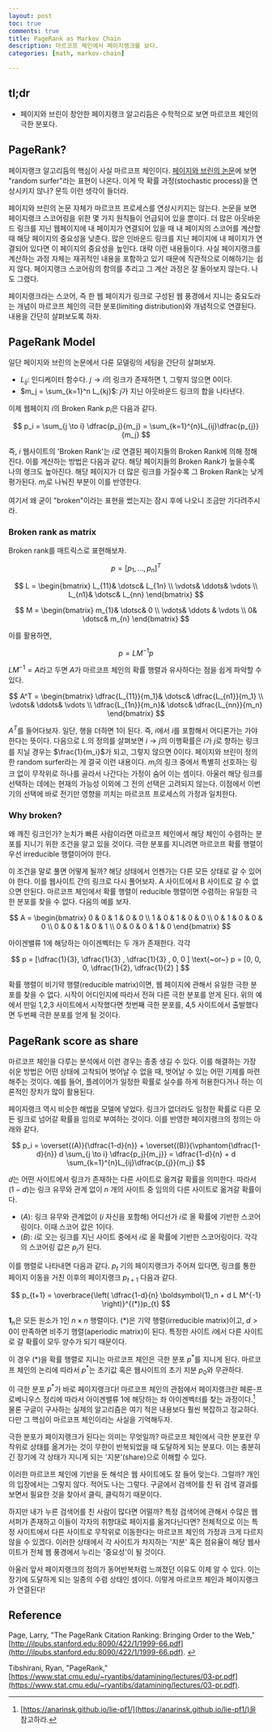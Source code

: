 ```yaml
---
layout: post
toc: true
comments: true
title: PageRank as Markov Chain
description: 마르코프 체인에서 페이지랭크를 보다. 
categories: [math, markov-chain]

---
```


## tl;dr 

* 페이지와 브린이 창안한 페이지랭크 알고리듬은 수학적으로 보면 마르코프 체인의 극한 분포다. 

## PageRank?

페이지랭크 알고리듬의 핵심이 사실 마르코프 체인이다. <a id = "page-ref">[페이지와 브린의 논문](#page)</a>에 보면 "random surfer"라는 표현이 나온다. 이게 딱 확률 과정(stochastic process)을 연상시키지 않나? 문득 이런 생각이 들더라. 

페이지와 브린의 논문 자체가 마르코프 프로세스를 연상시키지는 않는다. 논문을 보면 페이지랭크 스코어링을 위한 몇 가지 원칙들이 언급되어 있을 뿐이다. 더 많은 아웃바운드 링크를 지닌 웹페이지에 내 페이지가 연결되어 있을 때 내 페이지의 스코어를 계산할 때 해당 페이지의 중요성을 낮춘다. 많은 인바운드 링크를 지닌 페이지에 내 페이지가 연결되어 있다면 이 페이지의 중요성을 높인다. 대략 이런 내용들이다. 사실 페이지랭크를 계산하는 과정 자체는 재귀적인 내용을 포함하고 있기 때문에 직관적으로 이해하기는 쉽지 않다. 페이지랭크 스코어링의 함의를 추리고 그 계산 과정은 잘 돌아보지 않는다. 나도 그랬다. 

페이지랭크라는 스코어, 즉 한 웹 페이지가 링크로 구성된 웹 풍경에서 지니는 중요도라는 개념이 마르코프 체인의 극한 분포(limiting distribution)와 개념적으로 연결된다. 내용을 간단히 살펴보도록 하자. 

## PageRank Model 

일단 페이지와 브린의 논문에서 다룬 모델링의 세팅을 간단히 살펴보자. 

* $L_{ij}$: 인디케이터 함수다. $j \to i$의 링크가 존재하면 1, 그렇지 않으면 0이다. 
* $m_j = \sum_{k=1}^n L_{kj}$: $j$가 지닌 아웃바운드 링크의 합을 나타낸다. 

이제 웹페이지 $i$의 Broken Rank $p_i$은 다음과 같다. 

$$
p_i = \sum_{j \to i} \dfrac{p_j}{m_j} = \sum_{k=1}^{n}L_{ij}\dfrac{p_{j}}{m_j}
$$

즉, $i$ 웹사이트의 'Broken Rank'는 $i$로 연결된 페이지들의 Broken Rank에 의해 정해진다. 이를 계산하는 방법은 다음과 같다. 해당 페이지들의 Broken Rank가 높을수록 나의 랭크도 높아진다. 해당 페이지가 더 많은 링크를 가질수록 그 Broken Rank는 낮게 평가된다. $m_j$로 나눠진 부분이 이를 반영한다. 

여기서 왜 굳이 "broken"이라는 표현을 썼는지는 잠시 후에 나오니 조금만 기다려주시라.

### Broken rank as matrix 

Broken rank를 매트릭스로 표현해보자. 

$$
p = [p_1, \dotsc, p_n]^T
$$

$$
L = 
\begin{bmatrix}
L_{11}& \dotsc& L_{1n} \\
\vdots& \ddots& \vdots \\
L_{n1}& \dotsc& L_{nn}
\end{bmatrix}
$$

$$
M = 
\begin{bmatrix}
m_{1}& \dotsc& 0 \\
\vdots& \ddots & \vdots \\
0& \dotsc& m_{n}
\end{bmatrix}
$$

이를 활용하면, 

$$
p = LM^{-1} p 
$$

$LM^{-1} = A$라고 두면 $A$가 마르코프 체인의 확률 행렬과 유사하다는 점을 쉽게 파악할 수 있다.  

$$
A^T = 
\begin{bmatrix}
\dfrac{L_{11}}{m_1}& \dotsc& \dfrac{L_{n1}}{m_1} \\
\vdots& \ddots& \vdots \\
\dfrac{L_{1n}}{m_n}& \dotsc& \dfrac{L_{nn}}{m_n}
\end{bmatrix}
$$

$A^T$를 들어다보자. 일단, 행을 더하면 1이 된다. 즉, $i$에서 $i$를 포함해서 어디론가는 가야 한다는 뜻이다. 다음으로 $L_\cdot$의 정의를 살펴보면 $i \to j$의 이행확률은 $i$가 $j$로 향하는 링크를 지닐 경우는 $\frac{1}{m_i}$가 되고, 그렇지 않으면 0이다. 페이지와 브린이 정의한 random surfer라는 게 결국 이런 내용이다. $m_i$의 링크 중에서 특별히 선호하는 링크 없이 무작위로 하나를 골라서 나간다는 가정이 숨어 이는 셈이다.  아울러 해당 링크를 선택하는 데에는 현재의 가능성 이외에 그 전의 선택은 고려되지 않는다. 이점에서 이번 기의 선택에 바로 전기만 영향을 끼치는 마르코프 프로세스의 가정과 일치한다.  

### Why broken? 

왜 깨진 링크인가? 눈치가 빠른 사람이라면 마르코프 체인에서 해당 체인이 수렴하는 분포를 지니기 위한 조건을 알고 있을 것이다. 극한 분포를 지니려면 마르코프 확률 행렬이 우선 irreducible 행렬이어야 한다. 

이 조건을 말로 풀면 어떻게 될까? 해당 상태에서 언젠가는 다른 모든 상태로 갈 수 있어야 한다. 이를 웹사이트 간의 링크로 다시 풀어보자.  A 사이트에서 B 사이트로 갈 수 없으면 안된다. 마르코프 체인에서 확률 행렬이 reducible 행렬이면 수렴하는 유일한 극한 분포를 찾을 수 없다.  다음의 예를 보자. 

$$
A = 
\begin{bmatrix}
0 & 0 & 1 & 0 & 0  \\
1 & 0 & 1 & 0 & 0 \\
0 & 1 & 0 & 0 & 0 \\
0 & 0 & 1 & 0 & 1 \\
0 & 0 & 0 & 1 & 0
\end{bmatrix}
$$

아이겐밸류 1에 해당하는 아이겐벡터는 두 개가 존재한다. 각각 

$$
p = [\dfrac{1}{3}, \dfrac{1}{3} , \dfrac{1}{3} , 0, 0 ] \text{~or~} p = [0, 0, 0, \dfrac{1}{2}, \dfrac{1}{2} ] 
$$

확률 행렬이 비기약 행렬(reducible matrix)이면, 웹 페이지에 관해서 유일한 극한 분포를 찾을 수 없다. 시작이 어디인지에 따라서 전혀 다른 극한 분포를 얻게 된다. 위의 예에서 만일 1,2,3 사이트에서 시작했다면 첫번째 극한 분포를, 4,5 사이트에서 출발했다면 두번째 극한 분포를 얻게 될 것이다. 

## PageRank score as share 

마르코프 체인을 다루는 분석에서 이런 경우는 종종 생길 수 있다. 이를 해결하는 가장 쉬운 방법은 어떤 상태에 고착되어 벗어날 수 없을 때, 벗어날 수 있는 어떤 기제를 마련해주는 것이다. 예를 들어, 플레이어가 일정한 확률로 실수를 하게 허용한다거나 하는 이론적인 장치가 많이 활용된다. 

페이지랭크 역시 비슷한 해법을 모델에 넣었다. 링크가 없더라도 일정한 확률로 다른 모든 링크로 넘어갈 확률을 임의로 부여하는 것이다. 이를 반영한 페이지랭크의 정의는 아래와 같다. 

$$
p_i = \overset{(A)}{\dfrac{1-d}{n}} + \overset{(B)}{\vphantom{\dfrac{1-d}{n}} d \sum_{j \to i} \dfrac{p_j}{m_j}} =  \dfrac{1-d}{n}  + d \sum_{k=1}^{n}L_{ij}\dfrac{p_{j}}{m_j}
$$ 

$d$는 어떤 사이트에서 링크가 존재하는 다른 사이트로 옮겨갈 확률을 의미한다. 따라서 $(1-d)$는 링크 유무와 관계 없이 $n$ 개의 사이트 중 임의의 다른 사이트로 옮겨갈 확률이다. 

- $(A)$: 링크 유무와 관계없이 ($i$ 자신을 포함해) 어디선가 $i$로 올 확률에 기반한 스코어링이다. 이때 스코어 값은 1이다. 
- $(B)$:  $i$로 오는 링크를 지닌 사이트 중에서 $i$로 올 확률에 기반한 스코어링이다. 각각의 스코어링 값은 $p_j$가 된다. 

이를 행렬로 나타내면 다음과 같다. $p_t$ 기의 페이지랭크가 주어져 있다면, 링크를 통한 페이지 이동을 거친 이후의 페이지랭크 $p_{t+1}$ 다음과 같다. 

$$
p_{t+1} = \overbrace{\left( \dfrac{1-d}{n} \boldsymbol{1}_n + d L M^{-1} \right)}^{(*)}p_{t}
$$ 

$\boldsymbol{1}_n$은 모든 원소가 1인 $n \times n$ 행렬이다. $(*)$은 기약 행렬(irreducible matrix)이고, $d>0$이 만족하면 비주기 행렬(aperiodic matrix)이 된다. 특정한 사이트 $i$에서 다른 사이트로 갈 확률이 모두 양수가 되기 때문이다. 

이 경우 $(*)$을 확률 행렬로 지니는 마르코프 체인은 극한 분포 $p^*$를 지니게 된다. 마르코프 체인의 논리에 따라서 $p^*$는 초기값 혹은 웹사이트의 초기 지분 $p_0$와 무관하다. 

이 극한 분포 $p^*$가 바로 페이지랭크다! 마르코프 체인의 관점에서 페이지랭크란 페론-프로베니우스 정리에 따라서 아이겐밸류 $1$에 해당하는 좌 아이겐벡터를 찾는 과정이다.[^1] 물론 구글이 구사하는 실제의 알고리즘은 여기 적은 내용보다 훨씬 복잡하고 정교하다. 다만 그 핵심이 마르코프 체인이라는 사실을 기억해두자. 

[^1]: [https://anarinsk.github.io/lie-pf1/](https://anarinsk.github.io/lie-pf1/)을 참고하라. 

극한 분포가 페이지랭크가 된다는 의미는 무엇일까? 마르코프 체인에서 극한 분포란 무작위로 상태를 옮겨가는 것이 무한이 반복되었을 때 도달하게 되는 분포다. 이는 충분히 긴 장기에 각 상태가 지니게 되는 '지분'(share)으로 이해할 수 있다. 

이러한 마르코프 체인에 기반을 둔 해석은 웹 사이트에도 잘 들어 맞는다. 그럴까? 개인의 입장에서는 그렇지 않다. 적어도 나는 그렇다. 구글에서 검색어를 친 뒤 검색 결과를 보면서 필요한 것을 찾아서 클릭, 클릭하기 때문이다. 

하지만 내가 누른 검색어를 친 사람이 많다면 어떨까? 특정 검색어에 관해서 수많은 웹 서퍼가 존재하고 이들이 각자의 취향대로 페이지를 옮겨다닌다면?  전체적으로 이는 특정 사이트에서 다른 사이트로 무작위로 이동한다는 마르코프 체인의 가정과 크게 다르지 않을 수 있겠다. 이러한 상태에서 각 사이트가 차지하는 '지분' 혹은 점유율이 해당 웹사이트가 전체 웹 풍경에서 누리는 '중요성'이 될 것이다. 

아울러 앞서 페이지랭크의 정의가 동어반복처럼 느껴졌던 이유도 이제 알 수 있다. 이는 장기에 도달하게 되는 일종의 수렴 상태인 셈이다. 이렇게 마르코프 체인과 페이지랭크가 연결된다!  

## Reference 

<a id="page">Page, Larry</a>, "The PageRank Citation Ranking: Bringing Order to the Web," [http://ilpubs.stanford.edu:8090/422/1/1999-66.pdf](http://ilpubs.stanford.edu:8090/422/1/1999-66.pdf). [↩︎](#page-ref)

Tibshirani, Ryan, "PageRank,"  
[https://www.stat.cmu.edu/~ryantibs/datamining/lectures/03-pr.pdf](https://www.stat.cmu.edu/~ryantibs/datamining/lectures/03-pr.pdf).

<!--stackedit_data:
eyJoaXN0b3J5IjpbLTQ5NzQ1Njg1MywtMjEyNjIyMjc1OF19
-->